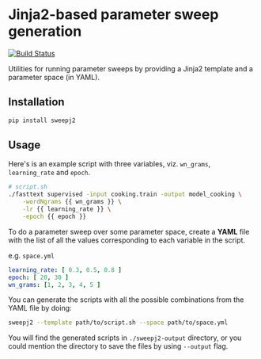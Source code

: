 # Jinja2-based parameter sweep generation

[![Build Status](https://travis-ci.org/ivotron/sweepj2.svg?branch=master)](https://travis-ci.org/ivotron/sweepj2)

Utilities for running parameter sweeps by providing a Jinja2 template and a parameter space (in YAML).


## Installation
```bash
pip install sweepj2
```

## Usage
Here's is an example script with three variables, viz. `wn_grams`, `learning_rate` and `epoch`.

```bash
# script.sh
./fasttext supervised -input cooking.train -output model_cooking \
    -wordNgrams {{ wn_grams }} \
    -lr {{ learning_rate }} \
    -epoch {{ epoch }}
```

To do a parameter sweep over some parameter space, create a **YAML** file with the list of all the values corresponding to each variable in the script. 

e.g. `space.yml`
```yaml
learning_rate: [ 0.3, 0.5, 0.8 ]
epoch: [ 20, 30 ]
wn_grams: [1, 2, 3, 4, 5 ]
```

You can generate the scripts with all the possible combinations from the YAML file by doing:
```bash 
sweepj2 --template path/to/script.sh --space path/to/space.yml
```

You will find the generated scripts in `./sweepj2-output` directory, or you could mention the directory to save the files by using `--output` flag.